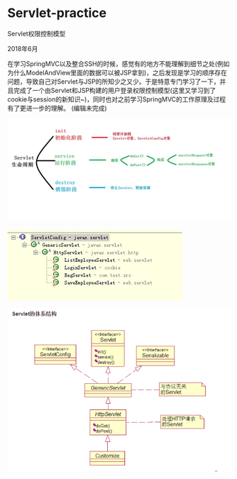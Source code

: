 # Servlet-practice
Servlet权限控制模型  

2018年6月  
  
在学习SpringMVC以及整合SSH的时候，感觉有的地方不能理解到细节之处(例如为什么ModelAndView里面的数据可以被JSP拿到)，之后发现是学习的顺序存在问题，导致自己对Servlet与JSP的所知少之又少。于是特意专门学习了一下，并且完成了一个由Servlet和JSP构建的用户登录权限控制模型(这里又学习到了cookie与session的新知识~)，同时也对之前学习SpringMVC的工作原理及过程有了更进一步的理解。  (编辑未完成)

![](https://github.com/YufeizhangRay/image/blob/master/%E5%9B%BE%E7%89%87/servlet%E7%94%9F%E5%91%BD%E5%91%A8%E6%9C%9F.jpg)

![](https://github.com/YufeizhangRay/image/blob/master/%E5%9B%BE%E7%89%87/servletConfig.jpg)

![](https://github.com/YufeizhangRay/image/blob/master/%E5%9B%BE%E7%89%87/Servlet%E4%BD%93%E7%B3%BB%E7%BB%93%E6%9E%84.jpg)
